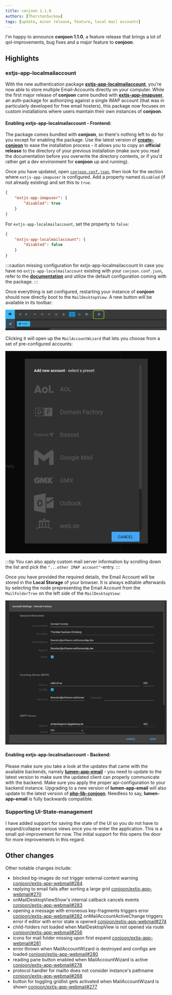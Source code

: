 ```yaml
---
title: conjoon 1.1.0
authors: [ThorstenSuckow]
tags: [update, minor release, feature, local mail accounts]
---
```


I'm happy to announce **conjoon 1.1.0**, a feature release that brings a lot of qol-improvements, bug fixes and a major feature to **conjoon**.

## Highlights

### **extjs-app-localmailaccount**
With the new authentication package [**extjs-app-localmailaccount**](/docs/api/packages/@conjoon/extjs-app-localmailaccount), you're now able to store multiple Email-Accounts directly on your computer. While the first major release of **conjoon** came bundled with [**extjs-app-imapuser**](/docs/api/packages/@conjoon/extjs-app-imapuser), an auth-package for authorizing against a single IMAP account (that was in particularly developed for free email hosters), this package now focuses on custom installations where users maintain their own instances of **conjoon**.


#### Enabling extjs-app-localmailaccount - Frontend:
The package comes bundled with **conjoon**, so there's nothing left to do for you except for enabling the package. Use the latest version of [**create-conjoon**](/docs/api/misc/@conjoon/create-conjoon) to ease the installation process - it allows you to copy an **official release** to the directory of your previous installation (make sure you read the documentation before you overwrite the directory contents, or if you'd rather get a dev environment for **conjoon** up and running).

Once you have updated, open [`conjoon.conf.json`](/docs/conjoon.conf.json), then look for the section where `extjs-app-imapuser` is configured. Add a property named `disabled` (if not already existing) and set this to `true`.

```json
{
    "extjs-app-imapuser": {
        "disabled": true
    }
}
```

For `extjs-app-localmailaccount`, set the property to `false`:

```json
{
    "extjs-app-localmailaccount": {
        "disabled": false
    }
}
```

:::caution missing configuration for extjs-app-localmailaccount
In case you have no `extjs-app-localmailaccount` existing with your `conjoon.conf.json`,
refer to the [**documentation**](/docs/api/packages/@conjoon/extjs-app-localmailaccount#what-goes-into-an-extjs-app-localmailaccount-configuration) and utilize the default configuration coming with the package.
:::

Once everything is set configured, restarting your instance of **conjoon** should now directly boot to the `MailDesktopView`. A new button will be available in its toolbar:

![](./img/addaccount-btn.png)

Clicking it will open up the `MailAccountWizard` that lets you choose from a set of pre-configured accounts: 

![](./img/wizard-step1.png)

:::tip
You can also apply custom mail server information by scrolling down the list and pick the `"...other IMAP account"`-entry.
:::

Once you have provided the required details, the Email Account will be stored in the **Local Storage** of your browser. It is always editable afterwards by selecting the node prepresenting the Email Account from the `MailFolderTree` on the left side of the `MailDesktopView`: 

![](./img/account-settings.png)

#### Enabling extjs-app-localmailaccount - Backend:
Please make sure you take a look at the updates that came with the available backends, namely [**lumen-app-email**](https://www.conjoon.org/docs/api/backends/@conjoon/lumen-app-email#configureapi) - you need to update to the latest version to make sure the updated client can properly communicate with the backend.
Make sure you apply the proper api-configuration to your backend instance.
Upgrading to a new version of **lumen-app-email** will also update to the latest version of [**php-lib-conjoon**](https://github.com/conjoon/php-lib-conjoon). Needless to say, **lumen-app-email** is fully backwards compatible.

### Supporting UI-State-management
I have added support for saving the state of the UI so you do not have to expand/collapse various views once you re-enter the application. This is a small qol-improvement for now. The initial support for this opens the door for more improvements in this regard.

## Other changes

Other notable changes include:

 - blocked bg-images do not trigger external content warning [conjoon/extjs-app-webmail#284](https://github.com/conjoon/extjs-app-webmail/issues/284)
 - replying to email fails after sorting a large grid [conjoon/extjs-app-webmail#270](https://github.com/conjoon/extjs-app-webmail/issues/270)
 - onMailDesktopViewShow's internal callback cancels events [conjoon/extjs-app-webmail#283](https://github.com/conjoon/extjs-app-webmail/issues/283)
 - opening a message with erroneous key-fragments triggers error [conjoon/extjs-app-webmail#282](https://github.com/conjoon/extjs-app-webmail/issues/282)
onMailAccountActiveChange triggers error if editor with error state is opened [conjoon/extjs-app-webmail#274](https://github.com/conjoon/extjs-app-webmail/issues/274)
- child-folders not loaded when MailDesktopView is not opened via route [conjoon/extjs-app-webmail#256](https://github.com/conjoon/extjs-app-webmail/issues/256)
 - icons for mail folder missing upon first expand [conjoon/extjs-app-webmail#281](https://github.com/conjoon/extjs-app-webmail/issues/281)
 - error thrown when MailAccountWizard is destroyed and configs are loaded [conjoon/extjs-app-webmail#280](https://github.com/conjoon/extjs-app-webmail/issues/280)
 - reading pane button enabled when MailAccountWizard is active [conjoon/extjs-app-webmail#278](https://github.com/conjoon/extjs-app-webmail/issues/278)
 - protocol handler for mailto does not consider instance's pathname [conjoon/extjs-app-webmail#268](https://github.com/conjoon/extjs-app-webmail/issues/268)
 - button for toggling gridlist gets activated when MailAccountWizard is shown [conjoon/extjs-app-webmail#277](https://github.com/conjoon/extjs-app-webmail/issues/277)
